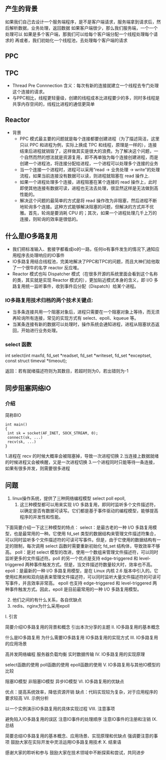 ## 产生的背景
如果我们自己去设计一个服务端程序，是不是客户端请求，服务端拿到请求后，然后解析数据，业务处理，返回数据
如果客户端很少，那么我们服务端，一个一个处理可以
如果是多个客户端，那我们可以给每个客户端分配一个线程处理每个请求的
再或者，我们初始化一个线程池，去处理每个客户端的请求

## PPC


## TPC
* Thread Pre Connnection 含义：每次有新的连接就建立一个线程去专门处理这个连接的请求。
*  与PPC相比，线程更轻量级，创建的线程成本比进程要少的多，同时多线程是共享内存空间的，线程比进程的通信更简单

## Reactor
* 背景
  * PPC 模式最主要的问题就是每个连接都要创建进程（为了描述简洁，这里只以 PPC 和进程为例，实际上换成 TPC 和线程，原理是一样的），连接结束后进程就销毁了，这样做其实是很大的浪费。为了解决这个问题，一个自然而然的想法就是资源复用，即不再单独为每个连接创建进程，而是创建一个进程池，将连接分配给进程，一个进程可以处理多个连接的业务
  * 当一个连接一个进程时，进程可以采用“read -> 业务处理 -> write”的处理流程，如果当前连接没有数据可以读，则进程就阻塞在 read 操作上.
  * 如果一个进程处理多个连接，进程阻塞在某个连接的 read 操作上，此时即使其他连接有数据可读，进程也无法去处理，很显然这样是无法做到高性能的。
  * 解决这个问题的最简单的方式是将 read 操作改为非阻塞，然后进程不断地轮询多个连接。这种方式能够解决阻塞的问题，但解决的方式并不优雅。首先，轮询是要消耗 CPU 的；其次，如果一个进程处理几千上万的连接，则轮询的效率是很低的。
## 什么是IO多路复用
* 我们把标准输入、套接字都看成io的一路，任何io有事件发生的情况下,通知应用程序去处理响应的IO事件
* IO多路复用结合线程池，完美地解决了PPC和TPC的问题，而且大神们给他取了一个很牛的名字  reactor 反应堆。
* Reactor 模式也叫 Dispatcher 模式（在很多开源的系统里面会看到这个名称的类，其实就是实现 Reactor 模式的），更加贴近模式本身的含义，即 I/O 多路复用统一监听事件，收到事件后分配（Dispatch）给某个进程。
### IO多路复用技术归档的两个技术关键点:
* 当多条连接共用一个阻塞对象后，进程只需要在一个阻塞对象上等待，而无须再轮询所有连接，常见的实现方式有 select、epoll、kqueue 等。
* 当某条连接有新的数据可以处理时，操作系统会通知进程，进程从阻塞状态返回，开始进行业务处理。



### select 函数

int select(int maxfd, fd_set *readset, fd_set *writeset, fd_set *exceptset, const struct timeval *timeout);

返回：若有就绪描述符则为其数目，若超时则为0，若出错则为-1

## 同步阻塞网络IO
### 介绍
简称BIO
```
int main()
{
 int sk = socket(AF_INET, SOCK_STREAM, 0);
 connect(sk, ...)
 recv(sk, ...)
}
```
1.进程在 recv 的时候大概率会被阻塞掉，导致一次进程切换
2.当连接上数据就绪的时候进程又会被唤醒，又是一次进程切换
3.一个进程同时只能等待一条连接，如果有很多并发，则需要很多进程

## 


## 问题
1. linux操作系统，提供了三种网络编程模型  select poll epoll,
   1. 这三种模型都可以用来实现 I/O 多路复用，即同时监听多个文件描述符，以确定是否有数据可读写。它们都是基于事件驱动的编程模型，能够提高程序的并发性和性能。

下面简要介绍一下这三种模型的特点：
select：是最古老的一种 I/O 多路复用模型，也是最常用的一种。它使用 fd_set 类型的数据结构来管理文件描述符集合，可以同时监听多个文件描述符的可读可写事件。但是，由于它使用的数据结构有一定的限制，每次调用 select 函数时需要重新初始化 fd_set 结构体，导致效率不够高。
poll：是对 select 模型的改进，使用一个数组来管理文件描述符，可以同时监听更多的文件描述符。poll 的另一个优点是支持 edge-triggered 和 level-triggered 两种事件触发方式。但是，当文件描述符数量较大时，效率也不高。
epoll：是最新的一种 I/O 多路复用模型，是在 Linux 内核 2.6 版本中引入的。它使用红黑树和双向链表来管理文件描述符，可以同时监听大量文件描述符的可读可写事件，并且效率非常高。
epoll 也支持 edge-triggered 和 level-triggered 两种事件触发方式。因此，epoll 是目前最常用的一种 I/O 多路复用模型。

2. 他们之间的有什么关系，各自优缺点
3. redis、nginx为什么采用epoll




I. 引言

简要介绍IO多路复用的背景和概念
引出本次分享的主题
II. IO多路复用的基本概念

什么是IO多路复用
为什么需要IO多路复用
IO多路复用的实现方式
III. IO多路复用的应用场景

高并发网络编程
服务器负载均衡
实时数据传输
IV. IO多路复用的实现原理

select函数的使用
poll函数的使用
epoll函数的使用
V. IO多路复用与其他IO模型的比较

阻塞IO模型
非阻塞IO模型
异步IO模型
VI. IO多路复用的优缺点

优点：提高系统效率，降低资源开销
缺点：代码实现较为复杂，对于应用程序的要求较高
VII. 示例分析

以一个实例演示IO多路复用的具体实现过程
VIII. 注意事项

避免陷入IO多路复用的误区
注意IO事件的处理顺序
注意IO事件的注册和注销
IX. 总结

简要总结IO多路复用的基本概念、应用场景、实现原理和优缺点
强调要注意的事项
鼓励大家在实际开发中灵活运用IO多路复用技术
X. 结束语

感谢大家的聆听和参与
鼓励大家在技术领域中不断探索和尝试，共同进步